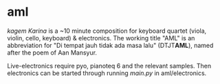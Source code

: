 # aml

*kagem Karina* is a ~10 minute composition for keyboard quartet (viola, violin, cello, keyboard) & electronics. The working title "AML" is an abbreviation for "Di tempat jauh tidak ada masa lalu" (DTJT**AML**), named after the poem of Aan Mansyur.

Live-electronics require pyo, pianoteq 6 and the relevant samples. Then electronics can be started through running *main.py* in aml/electronics.
